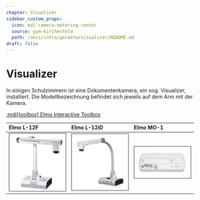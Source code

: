 ```yaml
---
chapter: Visualizer
sidebar_custom_props:
  icon: mdi-camera-metering-center
  source: gym-kirchenfeld
  path: /docs/infra/geraete/visualizer/README.md
draft: false
---
```


# Visualizer



In einigen Schulzimmern ist eine Dokumentenkamera, ein sog. Visualizer, installiert. Die Modellbezeichnung befindet sich jeweils auf dem Arm mit der Kamera.

[:mdi[toolbox] Elmo Interactive Toolbox](./elmointeractive/README.md)


| Elmo L-12F                                     | Elmo L-12iD                                     | Elmo MO-1                                     |
| :--------------------------------------------- | :---------------------------------------------- | :-------------------------------------------- |
| [![](./images/visualizer-02.png)](./elmol12f/README.md) | [![](./images/visualizer-01.png)](./elmol12id/README.md) | [![](./images/visualizer-03.png)](./elmomo1/README.md) |

